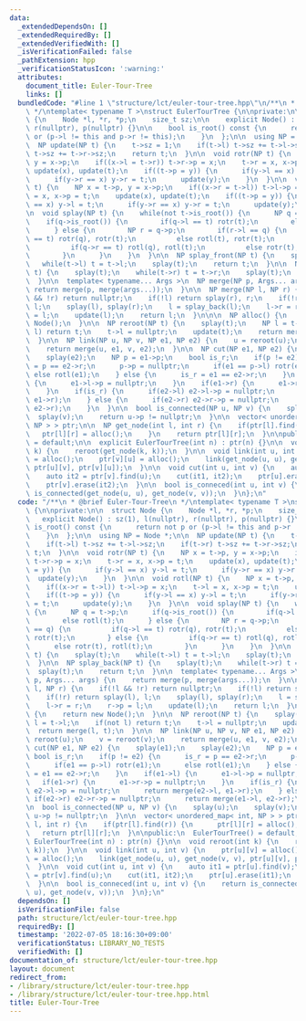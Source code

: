 ```yaml
---
data:
  _extendedDependsOn: []
  _extendedRequiredBy: []
  _extendedVerifiedWith: []
  _isVerificationFailed: false
  _pathExtension: hpp
  _verificationStatusIcon: ':warning:'
  attributes:
    document_title: Euler-Tour-Tree
    links: []
  bundledCode: "#line 1 \"structure/lct/euler-tour-tree.hpp\"\n/**\n * @brief Euler-Tour-Tree\n\
    \ */\ntemplate< typename T >\nstruct EulerTourTree {\n\nprivate:\n\n  struct Node\
    \ {\n    Node *l, *r, *p;\n    size_t sz;\n\n    explicit Node() : sz(1), l(nullptr),\
    \ r(nullptr), p(nullptr) {}\n\n    bool is_root() const {\n      return not p\
    \ or (p->l != this and p->r != this);\n    }\n  };\n\n  using NP = Node *;\n\n\
    \  NP update(NP t) {\n    t->sz = 1;\n    if(t->l) t->sz += t->l->sz;\n    if(t->r)\
    \ t->sz += t->r->sz;\n    return t;\n  }\n\n  void rotr(NP t) {\n    NP x = t->p,\
    \ y = x->p;\n    if((x->l = t->r)) t->r->p = x;\n    t->r = x, x->p = t;\n   \
    \ update(x), update(t);\n    if((t->p = y)) {\n      if(y->l == x) y->l = t;\n\
    \      if(y->r == x) y->r = t;\n      update(y);\n    }\n  }\n\n  void rotl(NP\
    \ t) {\n    NP x = t->p, y = x->p;\n    if((x->r = t->l)) t->l->p = x;\n    t->l\
    \ = x, x->p = t;\n    update(x), update(t);\n    if((t->p = y)) {\n      if(y->l\
    \ == x) y->l = t;\n      if(y->r == x) y->r = t;\n      update(y);\n    }\n  }\n\
    \n  void splay(NP t) {\n    while(not t->is_root()) {\n      NP q = t->p;\n  \
    \    if(q->is_root()) {\n        if(q->l == t) rotr(t);\n        else rotl(t);\n\
    \      } else {\n        NP r = q->p;\n        if(r->l == q) {\n          if(q->l\
    \ == t) rotr(q), rotr(t);\n          else rotl(t), rotr(t);\n        } else {\n\
    \          if(q->r == t) rotl(q), rotl(t);\n          else rotr(t), rotl(t);\n\
    \        }\n      }\n    }\n  }\n\n  NP splay_front(NP t) {\n    splay(t);\n \
    \   while(t->l) t = t->l;\n    splay(t);\n    return t;\n  }\n\n  NP splay_back(NP\
    \ t) {\n    splay(t);\n    while(t->r) t = t->r;\n    splay(t);\n    return t;\n\
    \  }\n\n  template< typename... Args >\n  NP merge(NP p, Args... args) {\n   \
    \ return merge(p, merge(args...));\n  }\n\n  NP merge(NP l, NP r) {\n    if(!l\
    \ && !r) return nullptr;\n    if(!l) return splay(r), r;\n    if(!r) return splay(l),\
    \ l;\n    splay(l), splay(r);\n    l = splay_back(l);\n    l->r = r;\n    r->p\
    \ = l;\n    update(l);\n    return l;\n  }\n\n\n  NP alloc() {\n    return new\
    \ Node();\n  }\n\n  NP reroot(NP t) {\n    splay(t);\n    NP l = t->l;\n    if(not\
    \ l) return t;\n    t->l = nullptr;\n    update(t);\n    return merge(l, t);\n\
    \  }\n\n  NP link(NP u, NP v, NP e1, NP e2) {\n    u = reroot(u);\n    v = reroot(v);\n\
    \    return merge(u, e1, v, e2);\n  }\n\n  NP cut(NP e1, NP e2) {\n    splay(e1);\n\
    \    splay(e2);\n    NP p = e1->p;\n    bool is_r;\n    if(p != e2) {\n      is_r\
    \ = p == e2->r;\n      p->p = nullptr;\n      if(e1 == p->l) rotr(e1);\n     \
    \ else rotl(e1);\n    } else {\n      is_r = e1 == e2->r;\n    }\n    if(e1->l)\
    \ {\n      e1->l->p = nullptr;\n    }\n    if(e1->r) {\n      e1->r->p = nullptr;\n\
    \    }\n    if(is_r) {\n      if(e2->l) e2->l->p = nullptr;\n      return merge(e2->l,\
    \ e1->r);\n    } else {\n      if(e2->r) e2->r->p = nullptr;\n      return merge(e1->l,\
    \ e2->r);\n    }\n  }\n\n  bool is_connected(NP u, NP v) {\n    splay(u);\n  \
    \  splay(v);\n    return u->p != nullptr;\n  }\n\n  vector< unordered_map< int,\
    \ NP > > ptr;\n\n  NP get_node(int l, int r) {\n    if(ptr[l].find(r)) {\n   \
    \   ptr[l][r] = alloc();\n    }\n    return ptr[l][r];\n  }\n\npublic:\n  EulerTourTree()\
    \ = default;\n\n  explicit EulerTourTree(int n) : ptr(n) {}\n\n  void reroot(int\
    \ k) {\n    reroot(get_node(k, k));\n  }\n\n  void link(int u, int v) {\n    ptr[u][v]\
    \ = alloc();\n    ptr[v][u] = alloc();\n    link(get_node(u, u), get_node(v, v),\
    \ ptr[u][v], ptr[v][u]);\n  }\n\n  void cut(int u, int v) {\n    auto it1 = ptr[u].find(v);\n\
    \    auto it2 = ptr[v].find(u);\n    cut(it1, it2);\n    ptr[u].erase(it1);\n\
    \    ptr[v].erase(it2);\n  }\n\n  bool is_conneced(int u, int v) {\n    return\
    \ is_connected(get_node(u, u), get_node(v, v));\n  }\n};\n"
  code: "/**\n * @brief Euler-Tour-Tree\n */\ntemplate< typename T >\nstruct EulerTourTree\
    \ {\n\nprivate:\n\n  struct Node {\n    Node *l, *r, *p;\n    size_t sz;\n\n \
    \   explicit Node() : sz(1), l(nullptr), r(nullptr), p(nullptr) {}\n\n    bool\
    \ is_root() const {\n      return not p or (p->l != this and p->r != this);\n\
    \    }\n  };\n\n  using NP = Node *;\n\n  NP update(NP t) {\n    t->sz = 1;\n\
    \    if(t->l) t->sz += t->l->sz;\n    if(t->r) t->sz += t->r->sz;\n    return\
    \ t;\n  }\n\n  void rotr(NP t) {\n    NP x = t->p, y = x->p;\n    if((x->l = t->r))\
    \ t->r->p = x;\n    t->r = x, x->p = t;\n    update(x), update(t);\n    if((t->p\
    \ = y)) {\n      if(y->l == x) y->l = t;\n      if(y->r == x) y->r = t;\n    \
    \  update(y);\n    }\n  }\n\n  void rotl(NP t) {\n    NP x = t->p, y = x->p;\n\
    \    if((x->r = t->l)) t->l->p = x;\n    t->l = x, x->p = t;\n    update(x), update(t);\n\
    \    if((t->p = y)) {\n      if(y->l == x) y->l = t;\n      if(y->r == x) y->r\
    \ = t;\n      update(y);\n    }\n  }\n\n  void splay(NP t) {\n    while(not t->is_root())\
    \ {\n      NP q = t->p;\n      if(q->is_root()) {\n        if(q->l == t) rotr(t);\n\
    \        else rotl(t);\n      } else {\n        NP r = q->p;\n        if(r->l\
    \ == q) {\n          if(q->l == t) rotr(q), rotr(t);\n          else rotl(t),\
    \ rotr(t);\n        } else {\n          if(q->r == t) rotl(q), rotl(t);\n    \
    \      else rotr(t), rotl(t);\n        }\n      }\n    }\n  }\n\n  NP splay_front(NP\
    \ t) {\n    splay(t);\n    while(t->l) t = t->l;\n    splay(t);\n    return t;\n\
    \  }\n\n  NP splay_back(NP t) {\n    splay(t);\n    while(t->r) t = t->r;\n  \
    \  splay(t);\n    return t;\n  }\n\n  template< typename... Args >\n  NP merge(NP\
    \ p, Args... args) {\n    return merge(p, merge(args...));\n  }\n\n  NP merge(NP\
    \ l, NP r) {\n    if(!l && !r) return nullptr;\n    if(!l) return splay(r), r;\n\
    \    if(!r) return splay(l), l;\n    splay(l), splay(r);\n    l = splay_back(l);\n\
    \    l->r = r;\n    r->p = l;\n    update(l);\n    return l;\n  }\n\n\n  NP alloc()\
    \ {\n    return new Node();\n  }\n\n  NP reroot(NP t) {\n    splay(t);\n    NP\
    \ l = t->l;\n    if(not l) return t;\n    t->l = nullptr;\n    update(t);\n  \
    \  return merge(l, t);\n  }\n\n  NP link(NP u, NP v, NP e1, NP e2) {\n    u =\
    \ reroot(u);\n    v = reroot(v);\n    return merge(u, e1, v, e2);\n  }\n\n  NP\
    \ cut(NP e1, NP e2) {\n    splay(e1);\n    splay(e2);\n    NP p = e1->p;\n   \
    \ bool is_r;\n    if(p != e2) {\n      is_r = p == e2->r;\n      p->p = nullptr;\n\
    \      if(e1 == p->l) rotr(e1);\n      else rotl(e1);\n    } else {\n      is_r\
    \ = e1 == e2->r;\n    }\n    if(e1->l) {\n      e1->l->p = nullptr;\n    }\n \
    \   if(e1->r) {\n      e1->r->p = nullptr;\n    }\n    if(is_r) {\n      if(e2->l)\
    \ e2->l->p = nullptr;\n      return merge(e2->l, e1->r);\n    } else {\n     \
    \ if(e2->r) e2->r->p = nullptr;\n      return merge(e1->l, e2->r);\n    }\n  }\n\
    \n  bool is_connected(NP u, NP v) {\n    splay(u);\n    splay(v);\n    return\
    \ u->p != nullptr;\n  }\n\n  vector< unordered_map< int, NP > > ptr;\n\n  NP get_node(int\
    \ l, int r) {\n    if(ptr[l].find(r)) {\n      ptr[l][r] = alloc();\n    }\n \
    \   return ptr[l][r];\n  }\n\npublic:\n  EulerTourTree() = default;\n\n  explicit\
    \ EulerTourTree(int n) : ptr(n) {}\n\n  void reroot(int k) {\n    reroot(get_node(k,\
    \ k));\n  }\n\n  void link(int u, int v) {\n    ptr[u][v] = alloc();\n    ptr[v][u]\
    \ = alloc();\n    link(get_node(u, u), get_node(v, v), ptr[u][v], ptr[v][u]);\n\
    \  }\n\n  void cut(int u, int v) {\n    auto it1 = ptr[u].find(v);\n    auto it2\
    \ = ptr[v].find(u);\n    cut(it1, it2);\n    ptr[u].erase(it1);\n    ptr[v].erase(it2);\n\
    \  }\n\n  bool is_conneced(int u, int v) {\n    return is_connected(get_node(u,\
    \ u), get_node(v, v));\n  }\n};\n"
  dependsOn: []
  isVerificationFile: false
  path: structure/lct/euler-tour-tree.hpp
  requiredBy: []
  timestamp: '2022-07-05 18:16:30+09:00'
  verificationStatus: LIBRARY_NO_TESTS
  verifiedWith: []
documentation_of: structure/lct/euler-tour-tree.hpp
layout: document
redirect_from:
- /library/structure/lct/euler-tour-tree.hpp
- /library/structure/lct/euler-tour-tree.hpp.html
title: Euler-Tour-Tree
---
```

